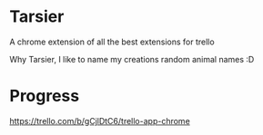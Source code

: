 # Tarsier
A chrome extension of all the best extensions for trello

Why Tarsier, I like to name my creations random animal names :D

# Progress
https://trello.com/b/gCjlDtC6/trello-app-chrome
